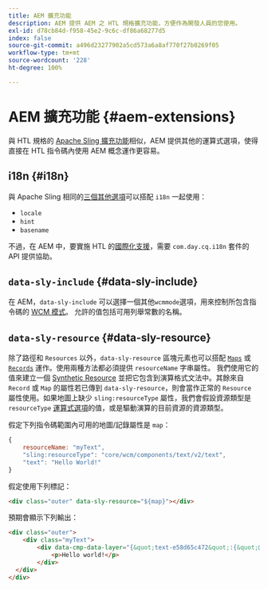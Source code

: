 ```yaml
---
title: AEM 擴充功能
description: AEM 提供 AEM 之 HTL 規格擴充功能，方便作為開發人員的您使用。
exl-id: d78cb84d-f958-45e2-9c6c-df86a68277d5
index: false
source-git-commit: a496d23277902a5cd573a6a8af770f27b0269f05
workflow-type: tm+mt
source-wordcount: '228'
ht-degree: 100%

---
```



# AEM 擴充功能 {#aem-extensions}

與 HTL 規格的 [Apache Sling 擴充功能](https://sling.apache.org/documentation/bundles/scripting/scripting-htl.html#extensions-of-the-htl-specification-1)相似，AEM 提供其他的運算式選項，使得直接在 HTL 指令碼內使用 AEM 概念運作更容易。

## i18n {#i18n}

與 Apache Sling 相同的[三個其他選項](https://sling.apache.org/documentation/bundles/scripting/scripting-htl.html#i18n)可以搭配 `i18n` 一起使用：

* `locale`
* `hint`
* `basename`

不過，在 AEM 中，要實施 HTL 的[國際化支援](https://experienceleague.adobe.com/zh-hant/docs/experience-manager-65/content/implementing/developing/components/internationalization/i18n-dev)，需要 `com.day.cq.i18n` 套件的 API 提供協助。

## `data-sly-include` {#data-sly-include}

在 AEM，`data-sly-include` 可以選擇一個其他`wcmmode`選項，用來控制所包含指令碼的 [WCM 模式](https://developer.adobe.com/experience-manager/reference-materials/cloud-service/javadoc/com/day/cq/wcm/api/WCMMode.html)。 允許的值包括可用列舉常數的名稱。

## `data-sly-resource` {#data-sly-resource}

除了路徑和 `Resources` 以外，`data-sly-resource` 區塊元素也可以搭配 [`Maps`](https://docs.oracle.com/en/java/javase/11/docs/api/java.base/java/util/Map.html) 或 [`Records`](https://github.com/apache/sling-org-apache-sling-scripting-sightly-runtime/blob/master/src/main/java/org/apache/sling/scripting/sightly/Record.java) 運作。使用兩種方法都必須提供 `resourceName` 字串屬性。 我們使用它的值來建立一個 [Synthetic Resource](https://www.javadoc.io/doc/org.apache.sling/org.apache.sling.api/latest/org/apache/sling/api/resource/SyntheticResource.html) 並把它包含到演算格式文法中。其餘來自 `Record` 或 `Map` 的屬性若已傳到 `data-sly-resource`，則會當作正常的 `Resource` 屬性使用。如果地圖上缺少 `sling:resourceType` 屬性，我們會假設資源類型是 `resourceType` [運算式選項](https://github.com/adobe/htl-spec/blob/1.4/SPECIFICATION.md#229-resource)的值，或是驅動演算的目前資源的資源類型。

假定下列指令碼範圍內可用的地圖/記錄屬性是 `map`：

```javascript
{
    resourceName: "myText",
    "sling:resourceType": "core/wcm/components/text/v2/text",
    "text": "Hello World!"
}
```

假定使用下列標記：

```html
<div class="outer" data-sly-resource="${map}"></div>
```

預期會顯示下列輸出：

```html
<div class="outer">
    <div class="myText">
        <div data-cmp-data-layer="{&quot;text-e58d65c472&quot;:{&quot;@type&quot;:&quot;core/wcm/components/text/v2/text&quot;,&quot;xdm:text&quot;:&quot;<p>Hello world!</p>&quot;}}" id="text-e58d65c472" class="cmp-text">
            <p>Hello world!</p>
        </div>
  </div>
</div>
```
